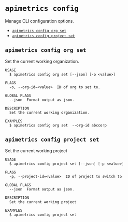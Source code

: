 `apimetrics config`
===================

Manage CLI configuration options.

* [`apimetrics config org set`](#apimetrics-config-org-set)
* [`apimetrics config project set`](#apimetrics-config-project-set)

## `apimetrics config org set`

Set the current working organization.

```
USAGE
  $ apimetrics config org set [--json] [-o <value>]

FLAGS
  -o, --org-id=<value>  ID of org to set to.

GLOBAL FLAGS
  --json  Format output as json.

DESCRIPTION
  Set the current working organization.

EXAMPLES
  $ apimetrics config org set  --org-id abccorp
```

## `apimetrics config project set`

Set the current working project

```
USAGE
  $ apimetrics config project set [--json] [-p <value>]

FLAGS
  -p, --project-id=<value>  ID of project to switch to

GLOBAL FLAGS
  --json  Format output as json.

DESCRIPTION
  Set the current working project

EXAMPLES
  $ apimetrics config project set
```
